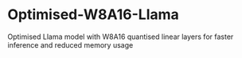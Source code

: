 # Optimised-W8A16-Llama
Optimised Llama model with W8A16 quantised linear layers for faster inference and reduced memory usage
